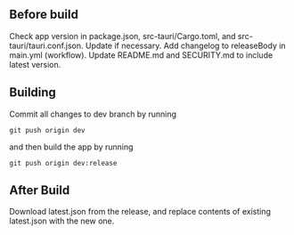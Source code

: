 ## Before build
Check app version in package.json, src-tauri/Cargo.toml, and src-tauri/tauri.conf.json. Update if necessary. Add changelog to releaseBody in main.yml (workflow). Update README.md and SECURITY.md to include latest version.

## Building
Commit all changes to dev branch by running
```
git push origin dev
```
and then build the app by running
```
git push origin dev:release
```

## After Build
Download latest.json from the release, and replace contents of existing latest.json with the new one.
